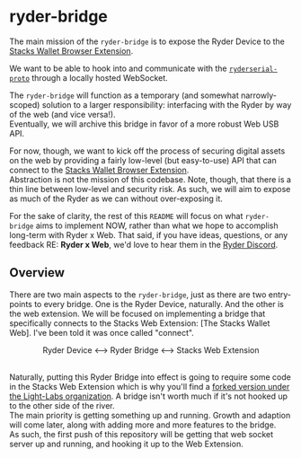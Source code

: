 # ryder-bridge

The main mission of the `ryder-bridge` is to expose the Ryder Device to the [Stacks Wallet Browser Extension].

We want to be able to hook into and communicate with the [`ryderserial-proto`] through a locally hosted WebSocket.

The `ryder-bridge` will function as a temporary (and somewhat narrowly-scoped) solution to a larger responsibility: interfacing with the Ryder by way of the web (and vice versa!).\
Eventually, we will archive this bridge in favor of a more robust Web USB API.

For now, though, we want to kick off the process of securing digital assets on the web by providing a fairly low-level (but easy-to-use) API that can connect to the [Stacks Wallet Browser Extension].\
Abstraction is not the mission of this codebase. Note, though, that there is a thin line between low-level and security risk. As such, we will aim to expose as much of the Ryder as we can without over-exposing it.

For the sake of clarity, the rest of this `README` will focus on what `ryder-bridge` aims to implement NOW, rather than what we hope to accomplish long-term with Ryder x Web. That said, if you have ideas, questions, or any feedback RE: **Ryder x Web**, we'd love to hear them in the [Ryder Discord].

## Overview

There are two main aspects to the `ryder-bridge`, just as there are two entry-points to every bridge. One is the Ryder Device, naturally. And the other is the web extension.
We will be focused on implementing a bridge that specifically connects to the Stacks Web Extension: [The Stacks Wallet Web]. I've been told it was once called "connect".

<!-- markdownlint-disable MD033 -->
<div align="center">
Ryder Device
&#10231;
Ryder Bridge
&#10231;
Stacks Web Extension
</div>
<br>
<!-- markdownlint-enable MD037 -->

Naturally, putting this Ryder Bridge into effect is going to require some code in the Stacks Web Extension which is why you'll find a [forked version under the Light-Labs organization](https://github.com/Light-Labs/stacks-wallet-web). A bridge isn't worth much if it's not hooked up to the other side of the river.\
The main priority is getting something up and running. Growth and adaption will come later, along with adding more and more features to the bridge.\
As such, the first push of this repository will be getting that web socket server up and running, and hooking it up to the Web Extension.

<!-- DO NOT DELETE -->
<!-- start:links-reference -->

[stacks wallet web]: https://github.com/Light-Labs/stacks-wallet-web
[stacks wallet browser extension]: https://github.com/Light-Labs/stacks-wallet-web
[`ryderserial-proto`]: https://github.com/Light-Labs/ryderserial-proto
[ryder discord]: https://discord.gg/N9Scfy9k

<!-- end:links-reference -->
